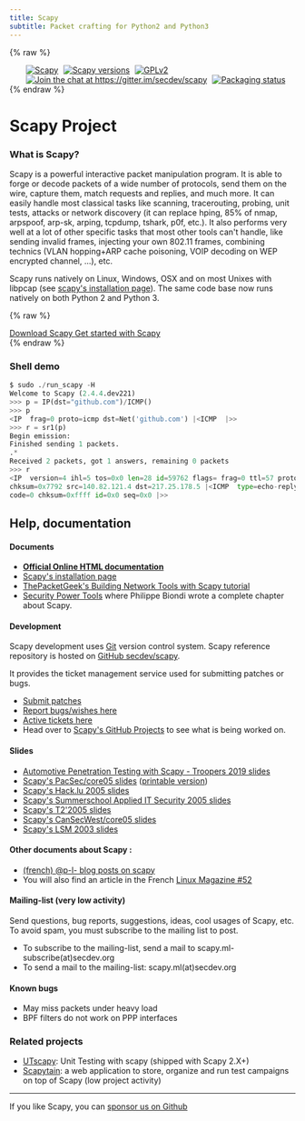 ```yaml
---
title: Scapy
subtitle: Packet crafting for Python2 and Python3
---
```


{% raw %}
<ul style="display:flex; list-style:none; display: table; margin: 0 auto;">
    <!-- We rely on different services to provide the .svg dynamically -->
    <li style="display: inline; margin-left: 5px;">
        <a href="https://pypi.python.org/pypi/scapy/"><img src="https://img.shields.io/pypi/v/scapy.svg" alt="Scapy" /></a>
    </li>
    <li style="display: inline; margin-left: 5px;">
        <a href="https://pypi.python.org/pypi/scapy/"><img src="https://img.shields.io/pypi/pyversions/scapy.svg" alt="Scapy versions" /></a>
    </li>
    <li style="display: inline; margin-left: 5px;">
        <a href="https://github.com/secdev/scapy/blob/master/LICENSE"><img src="https://img.shields.io/badge/License-GPL%20v2-blue.svg" alt="GPLv2" /></a>
    </li>
    <li style="display: inline; margin-left: 5px;">
        <a href="https://gitter.im/secdev/scapy?utm_source=badge&utm_medium=badge&utm_campaign=pr-badge&utm_content=badge"><img src="https://badges.gitter.im/secdev/scapy.svg" alt="Join the chat at https://gitter.im/secdev/scapy" /></a>
    </li>
    <li style="display: inline; margin-left: 5px;">
        <a href="https://repology.org/metapackage/scapy/versions"><img src="https://repology.org/badge/tiny-repos/scapy.svg" alt="Packaging status" /></a>
    </li>
</ul>
{% endraw %}

Scapy Project
=============

### What is Scapy?

Scapy is a powerful interactive packet manipulation program. It is able to
forge or decode packets of a wide number of protocols, send them on the wire,
capture them, match requests and replies, and much more. It can easily handle
most classical tasks like scanning, tracerouting, probing, unit tests, attacks
or network discovery (it can replace hping, 85% of nmap, arpspoof, arp-sk,
arping, tcpdump, tshark, p0f, etc.). It also performs very well at a lot of
other specific tasks that most other tools can't handle, like sending invalid
frames, injecting your own 802.11 frames, combining technics (VLAN hopping+ARP
cache poisoning, VOIP decoding on WEP encrypted channel, ...), etc.

Scapy runs natively on Linux, Windows, OSX and on most Unixes with libpcap (see [scapy's installation page](http://scapy.readthedocs.io/en/latest/installation.html)).
The same code base now runs natively on both Python 2 and Python 3.

{% raw %}
<div class="d-flex justify-content-center">
    <a href="./download" class="btn btn-primary btn-lg mr-2">
        Download Scapy
    </a>
    <a href="https://scapy.readthedocs.io/en/latest/introduction.html" class="btn btn-primary btn-lg">
        Get started with Scapy
    </a>
</div>
{% endraw %}

### Shell demo

```python
$ sudo ./run_scapy -H
Welcome to Scapy (2.4.4.dev221)
>>> p = IP(dst="github.com")/ICMP()
>>> p
<IP  frag=0 proto=icmp dst=Net('github.com') |<ICMP  |>>
>>> r = sr1(p)
Begin emission:
Finished sending 1 packets.
.*
Received 2 packets, got 1 answers, remaining 0 packets
>>> r
<IP  version=4 ihl=5 tos=0x0 len=28 id=59762 flags= frag=0 ttl=57 proto=icmp
chksum=0x7792 src=140.82.121.4 dst=217.25.178.5 |<ICMP  type=echo-reply
code=0 chksum=0xffff id=0x0 seq=0x0 |>>
```


## Help, documentation


#### Documents

*   [**Official Online HTML documentation**](http://scapy.readthedocs.io/)
*   [Scapy's installation page](http://scapy.readthedocs.io/en/latest/installation.html)
*   [ThePacketGeek's Building Network Tools with Scapy tutorial](https://thepacketgeek.com/series/building-network-tools-with-scapy/)
*   [Security Power Tools](http://www.oreilly.com/catalog/9780596009632/) where Philippe Biondi wrote a complete chapter about Scapy.

#### Development

Scapy development uses [Git](https://git-scm.com/) version control system. Scapy reference repository is hosted on [GitHub secdev/scapy](https://github.com/secdev/scapy/).

It provides the ticket management service used for submitting patches or bugs.

*   [Submit patches](https://github.com/secdev/scapy/pulls/new)
*   [Report bugs/wishes here](https://github.com/secdev/scapy/issues/new)
*   [Active tickets here](https://github.com/secdev/scapy/issues)
*   Head over to [Scapy's GitHub Projects](https://github.com/secdev/scapy/projects) to see what is being worked on.

#### Slides

*   [Automotive Penetration Testing with Scapy - Troopers 2019 slides](/conf/troopers2019/index.html)
*   [Scapy's PacSec/core05 slides](/conf/scapy_pacsec05.pdf) ([printable version](/conf/scapy_pacsec05.handout.pdf))
*   [Scapy's Hack.lu 2005 slides](/conf/scapy_hack.lu.pdf)
*   [Scapy's Summerschool Applied IT Security 2005 slides](/conf/scapy_Aachen.pdf)
*   [Scapy's T2'2005 slides](/conf/scapy_T2.pdf)
*   [Scapy's CanSecWest/core05 slides](/conf/scapy_csw05.pdf)
*   [Scapy's LSM 2003 slides](/conf/scapy_lsm2003.pdf)

#### Other documents about Scapy :

*   [(french) @p-l- blog posts on scapy](http://pierre.droids-corp.org/blog/html/tags/scapy.html)
*   You will also find an article in the French [Linux Magazine #52](https://boutique.ed-diamond.com/numeros-deja-parus/354-misc52.html)

#### Mailing-list (very low activity)

Send questions, bug reports, suggestions, ideas, cool usages of Scapy, etc. To avoid spam, you must subscribe to the mailing list to post.

*   To subscribe to the mailing-list, send a mail to scapy.ml-subscribe(at)secdev.org
*   To send a mail to the mailing-list: scapy.ml(at)secdev.org

#### Known bugs

*   May miss packets under heavy load
*   BPF filters do not work on PPP interfaces

### Related projects

*   [UTscapy](http://www.secdev.org/projects/UTscapy/): Unit Testing with scapy (shipped with Scapy 2.X+)
*   [Scapytain](http://www.secdev.org/projects/scapytain/): a web application to store, organize and run test campaigns on top of Scapy (low project activity)

---

If you like Scapy, you can [sponsor us on Github](https://github.com/secdev/scapy#sponsor-button-repo)
